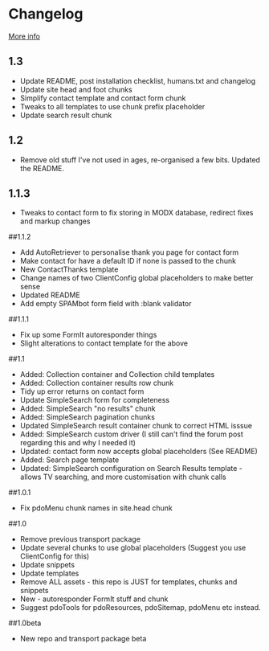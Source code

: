 # Changelog

[More info](https://github.com/pdincubus/MODX-Revolution-Boilerplate/)

## 1.3

* Update README, post installation checklist, humans.txt and changelog
* Update site head and foot chunks
* Simplify contact template and contact form chunk
* Tweaks to all templates to use chunk prefix placeholder
* Update search result chunk

## 1.2

* Remove old stuff I've not used in ages, re-organised a few bits. Updated the README.

## 1.1.3

* Tweaks to contact form to fix storing in MODX database, redirect fixes and markup changes

##1.1.2

* Add AutoRetriever to personalise thank you page for contact form
* Make contact for have a default ID if none is passed to the chunk
* New ContactThanks template
* Change names of two ClientConfig global placeholders to make better sense
* Updated README
* Add empty SPAMbot form field with :blank validator

##1.1.1

* Fix up some FormIt autoresponder things
* Slight alterations to contact template for the above

##1.1

* Added: Collection container and Collection child templates
* Added: Collection container results row chunk
* Tidy up error returns on contact form
* Update SimpleSearch form for completeness
* Added: SimpleSearch "no results" chunk
* Added: SimpleSearch pagination chunks
* Updated SimpleSearch result container chunk to correct HTML isssue
* Added: SimpleSearch custom driver (I still can't find the forum post regarding this and why I needed it)
* Updated: contact form now accepts global placeholders (See README)
* Added: Search page template
* Updated: SimpleSearch configuration on Search Results template - allows TV searching, and more customisation with chunk calls

##1.0.1

* Fix pdoMenu chunk names in site.head chunk

##1.0

* Remove previous transport package
* Update several chunks to use global placeholders (Suggest you use ClientConfig for this)
* Update snippets
* Update templates
* Remove ALL assets - this repo is JUST for templates, chunks and snippets
* New - autoresponder FormIt stuff and chunk
* Suggest pdoTools for pdoResources, pdoSitemap, pdoMenu etc instead.

##1.0beta

* New repo and transport package beta
